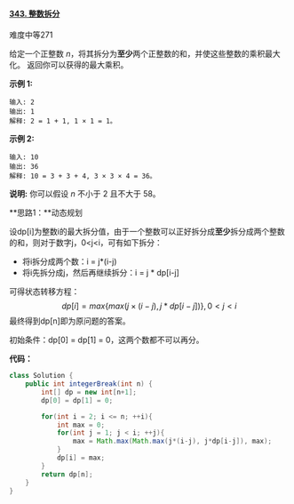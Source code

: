 #### [343. 整数拆分](https://leetcode-cn.com/problems/integer-break/)

难度中等271

给定一个正整数 *n*，将其拆分为**至少**两个正整数的和，并使这些整数的乘积最大化。 返回你可以获得的最大乘积。

**示例 1:**

```
输入: 2
输出: 1
解释: 2 = 1 + 1, 1 × 1 = 1。
```

**示例 2:**

```
输入: 10
输出: 36
解释: 10 = 3 + 3 + 4, 3 × 3 × 4 = 36。
```

**说明:** 你可以假设 *n* 不小于 2 且不大于 58。





**思路1：**动态规划

设dp[i]为整数i的最大拆分值，由于一个整数可以正好拆分成**至少**拆分成两个整数的和，则对于数字j，0<j<i，可有如下拆分：

- 将i拆分成两个数：i = j*(i-j)
- 将i先拆分成j，然后再继续拆分：i = j * dp[i-j]

可得状态转移方程：
$$
dp[i] = max\{max(j\times(i-j), j*dp[i-j])\}, 0<j<i
$$
最终得到dp[n]即为原问题的答案。



初始条件：dp[0] = dp[1] = 0，这两个数都不可以再分。



**代码：**



```java
class Solution {
    public int integerBreak(int n) {
        int[] dp = new int[n+1];
        dp[0] = dp[1] = 0;

        for(int i = 2; i <= n; ++i){
            int max = 0;
            for(int j = 1; j < i; ++j){
                max = Math.max(Math.max(j*(i-j), j*dp[i-j]), max);
            }
            dp[i] = max;
        }
        return dp[n];
    }
}
```

